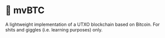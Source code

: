 # 🧪 mvBTC

A lightweight implementation of a UTXO blockchain based on Bitcoin. For shits and giggles (i.e. learning purposes) only.
